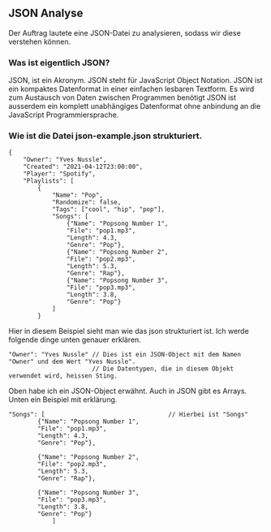 ## JSON Analyse
Der Auftrag lautete eine JSON-Datei zu analysieren, sodass wir diese verstehen können.

### Was ist eigentlich JSON?
JSON, ist ein Akronym. JSON steht für JavaScript Object Notation.
JSON ist ein kompaktes Datenformat in einer einfachen lesbaren Textform.
Es wird zum Austausch von Daten zwischen Programmen benötigt
JSON ist ausserdem ein komplett unabhängiges Datenformat ohne anbindung an die JavaScript Programmiersprache.

### Wie ist die Datei json-example.json strukturiert.
```
{
	"Owner": "Yves Nussle",
	"Created": "2021-04-12T23:00:00",
	"Player": "Spotify",
	"Playlists": [
		{
			"Name": "Pop",
			"Randomize": false,
			"Tags": ["cool", "hip", "pop"],
			"Songs": [
				{"Name": "Popsong Number 1",
				"File": "pop1.mp3",
				"Length": 4.3,
				"Genre": "Pop"},
				{"Name": "Popsong Number 2",
				"File": "pop2.mp3",
				"Length": 5.3,
				"Genre": "Rap"},
				{"Name": "Popsong Number 3",
				"File": "pop3.mp3",
				"Length": 3.8,
				"Genre": "Pop"}
			]
		}
```
Hier in diesem Beispiel sieht man wie das json strukturiert ist.
Ich werde folgende dinge unten genauer erklären.
```
"Owner": "Yves Nussle" // Dies ist ein JSON-Object mit dem Namen "Owner" und dem Wert "Yves Nussle".
                       // Die Datentypen, die in diesem Objekt verwendet wird, heissen Sting.
```
Oben habe ich ein JSON-Object erwähnt.
Auch in JSON gibt es Arrays.
Unten ein Beispiel mit erklärung.
```
"Songs": [                                  // Hierbei ist "Songs"
		{"Name": "Popsong Number 1", 
		"File": "pop1.mp3",
		"Length": 4.3,
		"Genre": "Pop"},

		{"Name": "Popsong Number 2",
		"File": "pop2.mp3",
		"Length": 5.3,
		"Genre": "Rap"},

		{"Name": "Popsong Number 3",
		"File": "pop3.mp3",
		"Length": 3.8,
		"Genre": "Pop"}
			]
```
